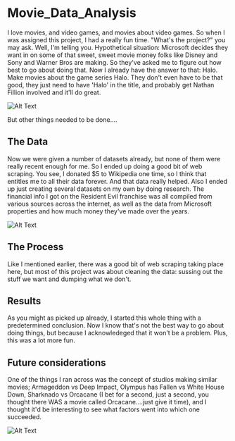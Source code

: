 # Movie_Data_Analysis

 I love movies, and video games, and movies about video games. So when I was assigned this project, I had a really fun time. "What's the project?" you may ask. Well, I'm telling you.
  Hypothetical situation: Microsoft decides they want in on some of that sweet, sweet movie money folks like Disney and Sony and Warner Bros are making. So they've asked me to figure out how best to go about doing that. Now I already have the answer to that: Halo. Make movies about the game series Halo. They don't even have to be that good, they just need to have 'Halo' in the title, and probably get Nathan Fillion involved and it'll do great.
  
  ![Alt Text](https://media2.giphy.com/media/mnqQbMN77W2AeVziwk/giphy.gif)
  
  But other things needed to be done....
## The Data
 Now we were given a number of datasets already, but none of them were really recent enough for me. So I ended up doing a good bit of web scraping. You see, I donated $5 to Wikipedia one time, so I think that entitles me to all their data forever. And that data really helped. Also I ended up just creating several datasets on my own by doing research. The financial info I got on the Resident Evil franchise was all compiled from various sources across the internet, as well as the data from Microsoft properties and how much money they've made over the years.
 
 ![Alt Text](https://media4.giphy.com/media/ecO01fOo6INVW1NJYf/giphy.gif)
 
## The Process
 Like I mentioned earlier, there was a good bit of web scraping taking place here, but most of this project was about cleaning the data: sussing out the stuff we want and dumping what we don't.
 
## Results
  As you might as picked up already, I started this whole thing with a predetermined conclusion. Now I know that's not the best way to go about doing things, but because I acknowledeged that it won't be a problem. Plus, this was a lot more fun.
  
## Future considerations
 One of the things I ran across was the concept of studios making similar movies; Armageddon vs Deep Impact, Olympus has Fallen vs White House Down, Sharknado vs Orcacane (I bet for a second, just a second, you thought there WAS a movie called Orcacane....just give it time), and I thought it'd be interesting to see what factors went into which one succeeded.
 
 ![Alt Text](http://mrwgifs.com/wp-content/uploads/2013/03/Shut-Up-And-Take-My-Money-Gif.gif)
